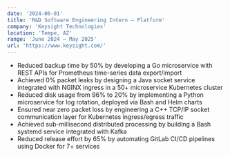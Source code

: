 ```yaml
---
date: '2024-06-01'
title: 'R&D Software Engineering Intern — Platform'
company: 'Keysight Technologies'
location: 'Tempe, AZ'
range: 'June 2024 – May 2025'
url: 'https://www.keysight.com/'
---
```


- Reduced backup time by 50% by developing a Go microservice with REST APIs for Prometheus time-series data export/import
- Achieved 0% packet leaks by designing a Java socket service integrated with NGINX ingress in a 50+ microservice Kubernetes cluster
- Reduced disk usage from 96% to 20% by implementing a Python microservice for log rotation, deployed via Bash and Helm charts
- Ensured near zero packet loss by engineering a C++ TCP/IP socket communication layer for Kubernetes ingress/egress traffic
- Achieved sub-millisecond distributed processing by building a Bash systemd service integrated with Kafka
- Reduced release effort by 65% by automating GitLab CI/CD pipelines using Docker for 7+ services
